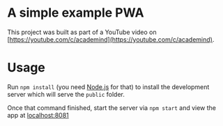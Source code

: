 # A simple example PWA

This project was built as part of a YouTube video on [https://youtube.com/c/academind](https://youtube.com/c/academind).

# Usage

Run `npm install` (you need [Node.js](https://nodejs.org) for that) to install the development server which will serve the `public` folder.

Once that command finished, start the server via `npm start` and view the app at [localhost:8081](http://localhost:8082)
